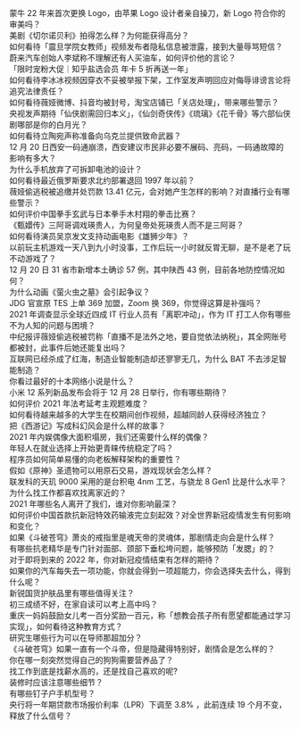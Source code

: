 蒙牛 22 年来首次更换 Logo，由苹果 Logo 设计者亲自操刀，新 Logo 符合你的审美吗？  
美剧《切尔诺贝利》拍得怎么样？为何能获得高分？  
如何看待「震旦学院女教师」视频发布者隐私信息被泄露，接到大量辱骂短信？  
蔚来汽车创始人李斌称不理解还有人买油车，如何评价他的言论？  
「限时宠粉大促｜知乎盐选会员 年卡 5 折再送一年」  
如何看待李冰冰视频因穿衣不妥被举报下架，工作室发声明回应对侮辱诽谤言论将追究法律责任？  
如何看待薇娅微博、抖音均被封号，淘宝店铺已「关店处理」，带来哪些警示？  
央视发声期待「仙侠剧需回归本义」，《仙剑奇侠传》《琉璃》《花千骨》等六部仙侠剧哪部是你的白月光？  
如何看待立陶宛声称准备向乌克兰提供致命武器？  
12 月 20 日西安一码通崩溃，西安建议市民非必要不展码、亮码，一码通故障的影响有多大？  
为什么手机放弃了可拆卸电池的设计？  
如何看待最近俄罗斯要求北约部署退回 1997 年以前？  
薇娅偷逃税被追缴并处罚款 13.41 亿元，会对她产生怎样的影响？对直播行业有哪些警示？  
如何评价中国拳手玄武与日本拳手木村翔的拳击比赛？  
《甄嬛传》三阿哥调戏瑛贵人，为何皇帝处死瑛贵人而不是三阿哥？  
如何看待演员吴京发文支持动画电影《雄狮少年》？  
以前玩主机游戏一天八到九小时没事，工作后玩一小时就反胃无聊，是不是老了玩不动游戏了？  
12 月 20 日 31 省市新增本土确诊 57 例，其中陕西 43 例，目前各地防控情况如何？  
为什么动画《萤火虫之墓》会引起争议？  
JDG 官宣原 TES 上单 369 加盟，Zoom 换 369，你觉得这算是补强吗？  
2021 年调查显示全球近四成 IT 行业人员有「离职冲动」，作为 IT 打工人你有哪些不为人知的问题与困境？  
中纪报评薇娅偷逃税被罚称「直播不是法外之地，要自觉依法纳税」，其全网账号都被封，此事件后她还能复出吗？  
互联网已经杀成了红海，制造业智能制造却还寥寥无几，为什么 BAT 不去涉足智能制造？  
你看过最好的十本网络小说是什么？  
小米 12 系列新品发布会将于 12 月 28 日举行，你有哪些期待？  
如何评价 2021 年法考延考主观题难度？  
如何看待越来越多的大学生在校期间创作视频，超越同龄人获得经济独立？  
把《西游记》写成科幻风会是什么样的故事？  
2021 年内娱偶像大面积塌房，我们还需要什么样的偶像？  
年轻人在就业选择上开始更青睐传统稳定了吗？  
程序员如何简单易懂的向老板解释架构的重要性？  
假如《原神》圣遗物可以用原石交易，游戏现状会怎么样？  
联发科的天玑 9000 采用的是台积电 4nm 工艺，与骁龙 8 Gen1 比是什么水平？  
为什么找工作都喜欢找离家近的？  
2021 年哪些名人离开了我们，谁对你影响最深？  
如何评价中国首款抗新冠特效药输液完立刻起效？对全世界新冠疫情发生有何影响和变化？  
如果《斗破苍穹》萧炎的戒指里是魂天帝的灵魂体，那剧情走向会是什么样？  
有哪些抗老精华是专门针对面部、颈部下垂松垮问题，能够预防「发腮」的？  
对于即将到来的 2022 年，你对新冠疫情结束有怎样的期待？  
如果你的汽车每失去一项功能，你就会得到一项超能力，你会选择失去什么，得到什么呢？  
新锐国货护肤品里有哪些值得关注？  
初三成绩不好，在家自读可以考上高中吗？  
重庆一妈妈鼓励女儿考一百分奖励一百元，称「想教会孩子所有愿望都能通过学习实现」，如何看待这种教育方式？  
研究生哪些行为可以在导师那超加分？  
《斗破苍穹》如果一直有一个斗帝，但是隐藏得特别好，剧情会是怎么样的？  
你在哪一刻突然觉得自己的狗狗需要营养品了？  
找工作到底是找薪水高的，还是找自己喜欢的呢?  
装修时应该注意哪些细节？  
有哪些钉子户手机型号？  
央行将一年期贷款市场报价利率（LPR）下调至 3.8% ，此前连续 19 个月不变，释放了什么信号？  

